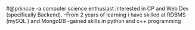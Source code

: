 #@priincce 
-a computer science enthusiast interested in CP and Web Dev (specifically Backend).
-From 2 years of learning i have skilled at RDBMS (mySQL )  and MongoDB
-gained skills in python and c++ programming

<!---
princebeersingh/princebeersingh is a ✨ special ✨ repository because its `README.md` (this file) appears on your GitHub profile.
You can click the Preview link to take a look at your changes.
--->
